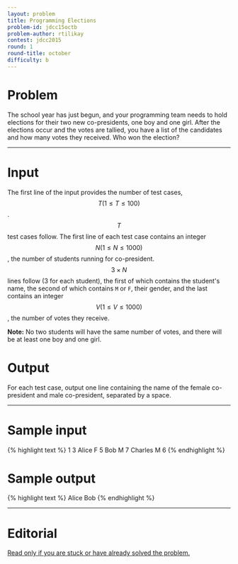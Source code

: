 ```yaml
---
layout: problem
title: Programming Elections
problem-id: jdcc15octb
problem-author: rtilikay
contest: jdcc2015
round: 1
round-title: october
difficulty: b
---
```


# Problem
The school year has just begun, and your programming team needs to hold elections for their two new co-presidents, one boy and one girl. After the elections occur and the votes are tallied, you have a list of the candidates and how many votes they received. Who won the election?

---

# Input
The first line of the input provides the number of test cases, $$T (1 \leq T \leq 100)$$. $$T$$ test cases follow. The first line of each test case contains an integer $$N (1 \leq N \leq 1000)$$, the number of students running for co-president. $$3 \times N$$ lines follow (3 for each student), the first of which contains the student's name, the second of which contains ``M`` or ``F``, their gender, and the last contains an integer $$V (1 \leq V \leq 1000)$$, the number of votes they receive.

**Note:** No two students will have the same number of votes, and there will be at least one boy and one girl.

# Output
For each test case, output one line containing the name of the female co-president and male co-president, separated by a space.

---

# Sample input
{% highlight text %}
1
3
Alice
F
5
Bob
M
7
Charles
M
6
{% endhighlight %}

# Sample output
{% highlight text %}
Alice Bob
{% endhighlight %}

---

# Editorial
[Read only if you are stuck or have already solved the problem.](/cpt-editorials/jdcc/2015/october/b)
